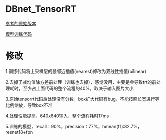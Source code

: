 # DBnet_TensorRT

[参考的原始版本](https://github.com/BaofengZan/DBNet-TensorRT)

[模型训练代码](https://github.com/BaofengZan/DBNet.pytorch)

# 修改

1.训练代码将上采样层的最邻近插值(nearest)修改为双线性插值(bilinear)

2.去掉了减均值除方差前处理（训练也去掉），感觉没用，主要是会导致trt的前处理耗时，至少占上面代码的整个流程的40%，取决于输入图片大小

3.原始tensorrt代码后处理没有分数，box扩大代码有bug，不能按照长宽进行等比例缩放，导致box不准

4.处理性能提高，640x640输入，整个流程耗时17ms

5.训练的模型，recall：90%，precision：77%，hmean(f1):82.7%，resnet18+fpn
